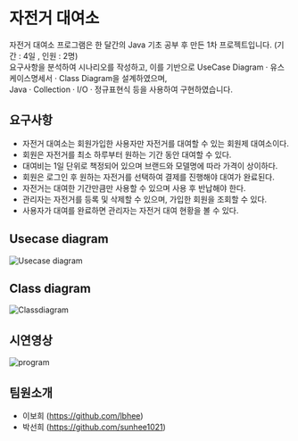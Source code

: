 # 자전거 대여소
자전거 대여소 프로그램은 한 달간의 Java 기초 공부 후 만든 1차 프로젝트입니다.  (기간 : 4일 , 인원 : 2명)<br>
요구사항을 분석하여 시나리오를 작성하고, 이를 기반으로 UseCase Diagram · 유스케이스명세서 · Class Diagram을 설계하였으며,<br>
Java · Collection · I/O · 정규표현식 등을 사용하여 구현하였습니다.

## 요구사항
* 자전거 대여소는 회원가입한 사용자만 자전거를 대여할 수 있는 회원제 대여소이다.<br>
* 회원은 자전거를 최소 하루부터 원하는 기간 동안 대여할 수 있다.<br>
* 대여비는 1일 단위로 책정되어 있으며 브랜드와 모델명에 따라 가격이 상이하다.<br>
* 회원은 로그인 후 원하는 자전거를 선택하여 결제를 진행해야 대여가 완료된다.<br>
* 자전거는 대여한 기간만큼만 사용할 수 있으며 사용 후 반납해야 한다.<br>
* 관리자는 자전거를 등록 및 삭제할 수 있으며, 가입한 회원을 조회할 수 있다.<br>
* 사용자가 대여를 완료하면 관리자는 자전거 대여 현황을 볼 수 있다.<br>

## Usecase diagram 
![Usecase diagram](https://user-images.githubusercontent.com/78418562/125223594-fe425100-e306-11eb-9b5d-943a00a26db5.jpg)

## Class diagram 
![Classdiagram](https://user-images.githubusercontent.com/78418562/125223598-000c1480-e307-11eb-8f91-240a4099dfc2.jpg)

## 시연영상
![program](https://user-images.githubusercontent.com/78418562/125223621-0b5f4000-e307-11eb-96c8-6844589c8672.gif)

## 팀원소개
* 이보희 (https://github.com/lbhee)
* 박선희 (https://github.com/sunhee1021)
